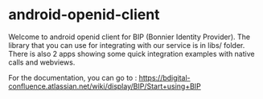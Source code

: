 # android-openid-client
Welcome to android openid client for BIP (Bonnier Identity Provider). 
The library that you can use for integrating with our service is in libs/ folder. 
There is also 2 apps showing some quick integration examples with native calls and webviews.

For the documentation, you can go to : https://bdigital-confluence.atlassian.net/wiki/display/BIP/Start+using+BIP

